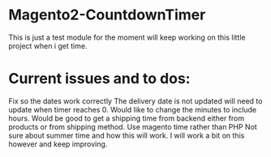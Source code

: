 # Magento2-CountdownTimer
This is just a test module for the moment will keep working on this little project when i get time.


# Current issues and to dos:
Fix so the dates work correctly
The delivery date is not updated will need to update when timer reaches 0.
Would like to change the minutes to include hours.
Would be good to get a shipping time from backend either from products or from shipping method.
Use magento time rather than PHP
Not sure about summer time and how this will work.
I will work a bit on this however and keep improving.
